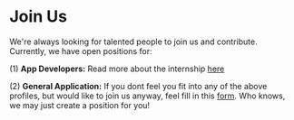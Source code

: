 # Join Us

We're always looking for talented people to join us and contribute. Currently, we have open positions for:

(1) **App Developers:** Read more about the internship [here](https://docs.google.com/document/d/1QMQPRe1XLNSpS6gV_LXPvFdsng_nC3n-mulgkeVoHfA/edit?usp=sharing)

(2) **General Application:** If you dont feel you fit into any of the above profiles, but would like to join us anyway, feel fill in this [form](https://ai4bharat.org/join-us). Who knows, we may just create a position for you!
